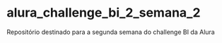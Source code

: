 # alura_challenge_bi_2_semana_2
Repositório destinado para a segunda semana do challenge BI da Alura
